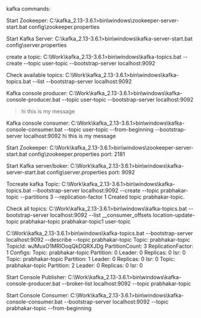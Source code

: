 kafka commands:

Start Zookeeper:
C:\kafka_2.13-3.6.1>bin\windows\zookeeper-server-start.bat config\zookeeper.properties

Start Kafka Server:
C:\kafka_2.13-3.6.1>bin\windows\kafka-server-start.bat config\server.properties

create a topic:
C:\Work\kafka_2.13-3.6.1>bin\windows\kafka-topics.bat --create --topic user-topic --bootstrap-server localhost:9092

Check available topics:
C:\Work\kafka_2.13-3.6.1>bin\windows\kafka-topics.bat --list --bootstrap-server localhost:9092


Kafka console producer:
C:\Work\kafka_2.13-3.6.1>bin\windows\kafka-console-producer.bat --topic user-topic --bootstrap-server localhost:9092
>hi
>this is my message

Kafka console consumer:
C:\Work\kafka_2.13-3.6.1>bin\windows\kafka-console-consumer.bat --topic user-topic --from-beginning --bootstrap-server localhost:9092
hi
this is my message

Start Zookeeper:
C:\Work\kafka_2.13-3.6.1>bin\windows\zookeeper-server-start.bat config\zookeeper.properties
port: 2181

Start Kafka server/boker:
C:\Work\kafka_2.13-3.6.1>bin\windows\kafka-server-start.bat config\server.properties
port: 9092

Tocreate kafka Topic:
C:\Work\kafka_2.13-3.6.1>bin\windows\kafka-topics.bat --bootstrap-server localhost:9092 --create --topic prabhakar-topic --partitions 3 --replication-factor 1
Created topic prabhakar-topic.

Check all topics:
C:\Work\kafka_2.13-3.6.1>bin\windows\kafka-topics.bat --bootstrap-server localhost:9092 --list
__consumer_offsets
location-update-topic
prabhakar-topic
prabhakar-topic1
user-topic

C:\Work\kafka_2.13-3.6.1>bin\windows\kafka-topics.bat --bootstrap-server localhost:9092 --describe --topic prabhakar-topic
Topic: prabhakar-topic  TopicId: wJMuxO1MRlOoqQkDQRXJDg PartitionCount: 3       ReplicationFactor: 1    Configs:
Topic: prabhakar-topic  Partition: 0    Leader: 0       Replicas: 0     Isr: 0
Topic: prabhakar-topic  Partition: 1    Leader: 0       Replicas: 0     Isr: 0
Topic: prabhakar-topic  Partition: 2    Leader: 0       Replicas: 0     Isr: 0


Start Console Publisher:
C:\Work\kafka_2.13-3.6.1>bin\windows\kafka-console-producer.bat --broker-list localhost:9092 --topic prabhakar-topic

Start Console Consumer:
C:\Work\kafka_2.13-3.6.1>bin\windows\kafka-console-consumer.bat --bootstrap-server localhost:9092 --topic prabhakar-topic --from-beginning
